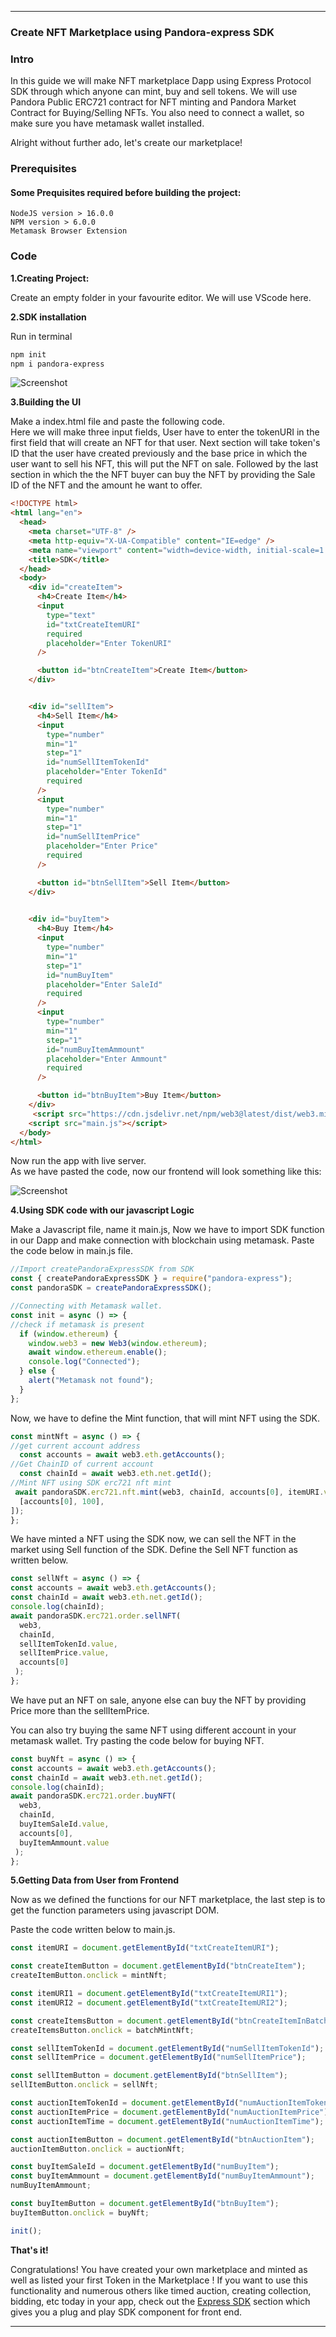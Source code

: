***

### Create NFT Marketplace using Pandora-express SDK

### Intro

  In this guide we will make NFT marketplace Dapp using Express Protocol SDK through which anyone can mint, buy and sell tokens.
  We will use Pandora Public ERC721 contract for NFT minting and Pandora Market Contract for Buying/Selling NFTs.
  You also need to connect a wallet, so make sure you have metamask wallet installed.

  Alright without further ado, let's create our marketplace!

### Prerequisites
#### Some Prequisites required before building the project:
    NodeJS version > 16.0.0
    NPM version > 6.0.0
    Metamask Browser Extension

### Code

  **1.Creating Project:**

  Create an empty folder in your favourite editor. We will use VScode here.


  **2.SDK installation** 
      
  Run in terminal

  ```bash
  npm init 
  npm i pandora-express 
  ``` 
  ![Screenshot](/media/pandora-install.png)

  **3.Building the UI**

   Make a index.html file and paste the following code.<br>
   Here we will make three input fields, User have to enter the tokenURI in the first field that will create an NFT for that user. Next section will take token's ID that the user have created previously and the base price in which the user want to sell his NFT, this will put the NFT on sale. Followed by the last section in which the the NFT buyer can buy the NFT by providing the Sale ID of the NFT and the amount he want to offer.

```html
<!DOCTYPE html>
<html lang="en">
  <head>
    <meta charset="UTF-8" />
    <meta http-equiv="X-UA-Compatible" content="IE=edge" />
    <meta name="viewport" content="width=device-width, initial-scale=1.0" />
    <title>SDK</title>
  </head>
  <body>
    <div id="createItem">
      <h4>Create Item</h4>
      <input
        type="text"
        id="txtCreateItemURI"
        required
        placeholder="Enter TokenURI"
      />

      <button id="btnCreateItem">Create Item</button>
    </div>


    <div id="sellItem">
      <h4>Sell Item</h4>
      <input
        type="number"
        min="1"
        step="1"
        id="numSellItemTokenId"
        placeholder="Enter TokenId"
        required
      />
      <input
        type="number"
        min="1"
        step="1"
        id="numSellItemPrice"
        placeholder="Enter Price"
        required
      />

      <button id="btnSellItem">Sell Item</button>
    </div>
    

    <div id="buyItem">
      <h4>Buy Item</h4>
      <input
        type="number"
        min="1"
        step="1"
        id="numBuyItem"
        placeholder="Enter SaleId"
        required
      />
      <input
        type="number"
        min="1"
        step="1"
        id="numBuyItemAmmount"
        placeholder="Enter Ammount"
        required
      />

      <button id="btnBuyItem">Buy Item</button>
    </div>
     <script src="https://cdn.jsdelivr.net/npm/web3@latest/dist/web3.min.js"></script>
    <script src="main.js"></script>
  </body>
</html>
```

Now run the app with live server. <br>
As we have pasted the code, now our frontend will look something like this:

![Screenshot](/media/html.png)

  **4.Using SDK code with our javascript Logic**

  Make a Javascript file, name it main.js, 
  Now we have to import SDK function in our Dapp and make connection with blockchain using metamask.
  Paste the code below in main.js file.

  ```javascript
  //Import createPandoraExpressSDK from SDK
  const { createPandoraExpressSDK } = require("pandora-express");
  const pandoraSDK = createPandoraExpressSDK();

  //Connecting with Metamask wallet.
  const init = async () => {
  //check if metamask is present
    if (window.ethereum) {
      window.web3 = new Web3(window.ethereum);
      await window.ethereum.enable();
      console.log("Connected");
    } else {
      alert("Metamask not found");
    }
  };

  ```

  Now, we have to define the Mint function, that will mint NFT using the SDK.

  ```javascript
  const mintNft = async () => {
  //get current account address
    const accounts = await web3.eth.getAccounts();
  //Get ChainID of current account
    const chainId = await web3.eth.net.getId();
  //Mint NFT using SDK erc721 nft mint
   await pandoraSDK.erc721.nft.mint(web3, chainId, accounts[0], itemURI.value, [
    [accounts[0], 100],
  ]);
  };
  ```

  We have minted a NFT using the SDK now, we can sell the NFT in the market using Sell function of the SDK.
  Define the Sell NFT function as written below.

  ```javascript
  const sellNft = async () => {
  const accounts = await web3.eth.getAccounts();
  const chainId = await web3.eth.net.getId();
  console.log(chainId);
  await pandoraSDK.erc721.order.sellNFT(
    web3,
    chainId,
    sellItemTokenId.value,
    sellItemPrice.value,
    accounts[0]
   );
  };
  ```

  We have put an NFT on sale, anyone else can buy the NFT by providing Price more than the sellItemPrice.

  You can also try buying the same NFT using different account in your metamask wallet.
  Try pasting the code below for buying NFT.

```javascript
const buyNft = async () => {
const accounts = await web3.eth.getAccounts();
const chainId = await web3.eth.net.getId();
console.log(chainId);
await pandoraSDK.erc721.order.buyNFT(
  web3,
  chainId,
  buyItemSaleId.value,
  accounts[0],
  buyItemAmmount.value
 );
};
```

**5.Getting Data from User from Frontend**

Now as we defined the functions for our NFT marketplace, the last step is to get the function parameters using javascript DOM.

Paste the code written below to main.js.


```javascript
const itemURI = document.getElementById("txtCreateItemURI");

const createItemButton = document.getElementById("btnCreateItem");
createItemButton.onclick = mintNft;

const itemURI1 = document.getElementById("txtCreateItemURI1");
const itemURI2 = document.getElementById("txtCreateItemURI2");

const createItemsButton = document.getElementById("btnCreateItemInBatch");
createItemsButton.onclick = batchMintNft;

const sellItemTokenId = document.getElementById("numSellItemTokenId");
const sellItemPrice = document.getElementById("numSellItemPrice");

const sellItemButton = document.getElementById("btnSellItem");
sellItemButton.onclick = sellNft;

const auctionItemTokenId = document.getElementById("numAuctionItemTokenId");
const auctionItemPrice = document.getElementById("numAuctionItemPrice");
const auctionItemTime = document.getElementById("numAuctionItemTime");

const auctionItemButton = document.getElementById("btnAuctionItem");
auctionItemButton.onclick = auctionNft;

const buyItemSaleId = document.getElementById("numBuyItem");
const buyItemAmmount = document.getElementById("numBuyItemAmmount");
numBuyItemAmmount;

const buyItemButton = document.getElementById("btnBuyItem");
buyItemButton.onclick = buyNft;

init();
```

 **That's it!**

  Congratulations! You have created your own marketplace and minted as well as listed your first Token in the Marketplace ! If you want to use this functionality and numerous others like timed auction, creating collection, bidding, etc today in your app, check out the [Express SDK](sdk/overview.md) section which gives you a plug and play SDK component for front end.

  ***